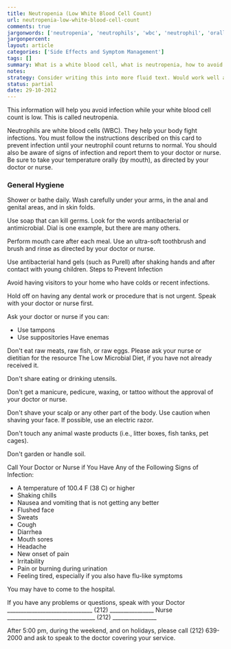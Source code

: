 ```yaml
---
title: Neutropenia (Low White Blood Cell Count)
url: neutropenia-low-white-blood-cell-count
comments: true
jargonwords: ['neutropenia', 'neutrophils', 'wbc', 'neutrophil', 'orally', 'bathe', 'anal', 'antibacterial', 'antimicrobial', 'ultra-soft', 'gels', 'purell', 'colds', 'tampons', 'suppositories', 'enemas', 'dont', 'dietitian', 'manicure', 'pedicure', 'waxing', 'ie', 'chills', 'sweats', 'sores', 'irritability', 'urination', 'flu-like', '-']
jargonpercent:
layout: article
categories: ['Side Effects and Symptom Management']
tags: []
summary: What is a white blood cell, what is neutropenia, how to avoid infections, personal care, washing, hygeine, what not to eat, symptoms to watch out for. Who to contact if you have issues. 
notes:
strategy: Consider writing this into more fluid text. Would work well as audio - consider recording as audio. Consider recording as a video interview.  (Rethink? No. Some re-writing? Yes. Graphics or diagrams? No. Photography? No. Podcast or audio? Yes. Video? Yes)
status: partial
date: 29-10-2012
---
```

This information will help you avoid infection while your white blood cell count is low. This is called neutropenia.

Neutrophils are white blood cells (WBC). They help your body fight infections. You must follow the instructions described on this card to prevent infection until your neutrophil count returns to normal. You should also be aware of signs of infection and report them to your doctor or nurse. Be sure to take your temperature orally (by mouth), as directed by your doctor or nurse.

### General Hygiene
Shower or bathe daily. Wash carefully under your arms, in the anal and genital areas, and in skin folds.

Use soap that can kill germs. Look for the words antibacterial or antimicrobial. Dial is one example, but there are many others.

Perform mouth care after each meal. Use an ultra-soft toothbrush and brush and rinse as directed by your doctor or nurse.

Use antibacterial hand gels (such as Purell) after shaking hands and after contact with young children.
Steps to Prevent Infection

Avoid having visitors to your home who have colds or recent infections.

Hold off on having any dental work or procedure that is not urgent. Speak with your doctor or nurse first.

Ask your doctor or nurse if you can:

* Use tampons
* Use suppositories  Have enemas
 
Don't eat raw meats, raw fish, or raw eggs. Please ask your nurse or dietitian for the resource The Low Microbial Diet, if you have not already received it.

Don't share eating or drinking utensils.

Don't get a manicure, pedicure, waxing, or tattoo without the approval of your doctor or nurse.

Don't shave your scalp or any other part of the body. Use caution when shaving your face. If possible, use an electric razor.

Don't touch any animal waste products (i.e., litter boxes, fish tanks, pet cages).

Don't garden or handle soil.

Call Your Doctor or Nurse if You Have Any of the Following Signs of Infection:
* A temperature of 100.4 F (38 C) or higher
* Shaking chills
* Nausea and vomiting that is not getting any better
* Flushed face
* Sweats
* Cough
* Diarrhea
* Mouth sores
* Headache
* New onset of pain
* Irritability
* Pain or burning during urination
* Feeling tired, especially if you also have flu-like symptoms

You may have to come to the hospital.

If you have any problems or questions, speak with your
Doctor _______________________________ (212) ________________
Nurse ________________________________ (212) ________________

After 5:00 pm, during the weekend, and on holidays, please call (212) 639-2000 and ask to speak to the doctor covering your service.
